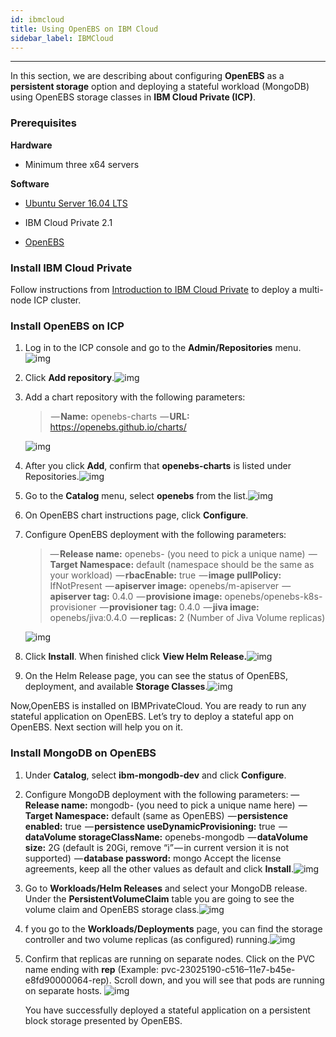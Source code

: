 ```yaml
---
id: ibmcloud
title: Using OpenEBS on IBM Cloud
sidebar_label: IBMCloud
---
```


------

In this section, we are describing about configuring **OpenEBS** as a **persistent storage** option and deploying a stateful workload (MongoDB) using OpenEBS storage classes in **IBM Cloud Private (ICP)**.

### **Prerequisites**

**Hardware**

- Minimum three x64 servers

**Software**

- [Ubuntu Server 16.04 LTS](https://www.ubuntu.com/download/server)

- IBM Cloud Private 2.1

- [OpenEBS](https://github.com/openebs/openebs)

### **Install IBM Cloud Private**

Follow instructions from [Introduction to IBM Cloud Private](http://containerized.me/introduction-to-ibm-cloud-private/) to deploy a multi-node ICP cluster.

### **Install OpenEBS on ICP**

1. Log in to the ICP console and go to the **Admin/Repositories** menu.![img](https://cdn-images-1.medium.com/max/800/0*PPZPNSr9_mW_9AZq.png)

2. Click **Add repository**.![img](https://cdn-images-1.medium.com/max/800/0*ZNaLIkk1gxFLWUJK.png)

3. Add a chart repository with the following parameters:

   >  — **Name:** openebs-charts
   >  — **URL:** <https://openebs.github.io/charts/>

   ![img](https://cdn-images-1.medium.com/max/800/0*2m2J6V9YhnYk5_Cx.png)

4. After you click **Add**, confirm that **openebs-charts** is listed under Repositories.![img](https://cdn-images-1.medium.com/max/800/0*wkPxIB_Q2DevkgWh.png)

5. Go to the **Catalog** menu, select **openebs** from the list.![img](https://cdn-images-1.medium.com/max/800/0*7Lt6IE4f_da0jZEB.png)

6. On OpenEBS chart instructions page, click **Configure**.

7. Configure OpenEBS deployment with the following parameters:

   > — **Release name:** openebs-<your-release-name> (you need to pick a unique name)
   >  — **Target Namespace:** default (namespace should be the same as your workload)
   >  — **rbacEnable:** true
   >  — **image pullPolicy:** IfNotPresent
   >  — **apiserver image:** openebs/m-apiserver
   >  — **apiserver tag:** 0.4.0
   >  — **provisione image:** openebs/openebs-k8s-provisioner
   >  — **provisioner tag:** 0.4.0
   >  — **jiva image:** openebs/jiva:0.4.0
   >  — **replicas:** 2 (Number of Jiva Volume replicas)

   ![img](https://cdn-images-1.medium.com/max/800/0*qfLs4pg_3TE1PbCB.png)

8. Click **Install**. When finished click **View Helm Release.**![img](https://cdn-images-1.medium.com/max/800/0*raLyHiJeZ0hC_BAk.png)

9. On the Helm Release page, you can see the status of OpenEBS, deployment, and available **Storage Classes**.![img](https://cdn-images-1.medium.com/max/800/0*-gCAd374s2jXY3AP.jpg)

Now,OpenEBS is installed on IBMPrivateCloud. You are ready to run any stateful application on OpenEBS. Let’s try to deploy a stateful app on OpenEBS.  Next section will help you on it.

### **Install MongoDB on OpenEBS**

1. Under **Catalog**, select **ibm-mongodb-dev** and click **Configure**.

2. Configure MongoDB deployment with the following parameters:
    — **Release name:** mongodb-<your-release-name> (you need to pick a unique name here)
       — **Target Namespace:** default (same as OpenEBS)
       — **persistence enabled:** true
       — **persistence useDynamicProvisioning:** true
       — **dataVolume storageClassName:** openebs-mongodb
       — **dataVolume size:** 2G (default is 20Gi, remove “i” — in current version it is not supported)
       — **database password:** mongo
    Accept the license agreements, keep all the other values as default and click **Install**.![img](https://cdn-images-1.medium.com/max/800/0*UTiLWk3zOy5bw_Wh.png)

3. Go to **Workloads/Helm Releases** and select your MongoDB release. Under the **PersistentVolumeClaim** table you are going to see the volume claim and OpenEBS storage class.![img](https://cdn-images-1.medium.com/max/800/0*PNNp0nDxsZXzYwIH.png)

4. f you go to the **Workloads/Deployments** page, you can find the storage controller and two volume replicas (as configured) running.![img](https://cdn-images-1.medium.com/max/800/0*pD7rHAX_D8_cxcfl.png)

5. Confirm that replicas are running on separate nodes. Click on the PVC name ending with **rep** (Example: pvc-23025190-c516–11e7-b45e-e8fd90000064-rep). Scroll down, and you will see that pods are running on separate hosts. ![img](https://cdn-images-1.medium.com/max/800/0*pD7rHAX_D8_cxcfl.png)

    You have successfully deployed a stateful application on a persistent block storage presented by OpenEBS.




<!-- Hotjar Tracking Code for https://docs.openebs.io -->
<script>
   (function(h,o,t,j,a,r){
       h.hj=h.hj||function(){(h.hj.q=h.hj.q||[]).push(arguments)};
       h._hjSettings={hjid:785693,hjsv:6};
       a=o.getElementsByTagName('head')[0];
       r=o.createElement('script');r.async=1;
       r.src=t+h._hjSettings.hjid+j+h._hjSettings.hjsv;
       a.appendChild(r);
   })(window,document,'https://static.hotjar.com/c/hotjar-','.js?sv=');
</script>
